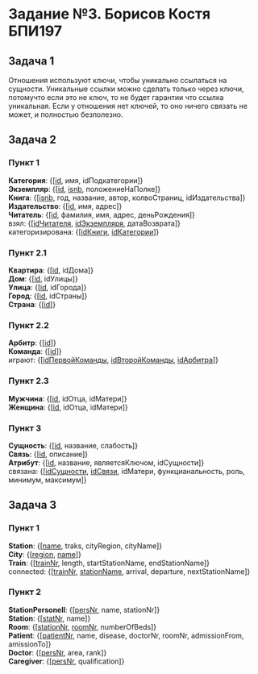 # Задание №3. Борисов Костя БПИ197
## Задача 1
Отношения используют ключи, чтобы уникально ссылаться на сущности. Уникальные ссылки можно сделать только через ключи, потомучто если это не ключ, то не будет гарантии что ссылка уникальная. Если у отношения нет ключей, то оно ничего связать не может, и полностью безполезно.

## Задача 2
### Пункт 1

**Категория**: {[<ins>id</ins>, имя, idПодкатегории]}\
**Экземпляр**: {[<ins>id</ins>, <ins>isnb</ins>, положениеНаПолке]}\
**Книга**: {[<ins>isnb</ins>, год, название, автор, колвоCтраниц, idИздательства]}\
**Издательство**: {[<ins>id</ins>, имя, адрес]}\
**Читатель**: {[<ins>id</ins>, фамилия, имя, адрес, деньРождения]}\
взял: {[<ins>idЧитателя</ins>, <ins>idЭкземпляря</ins>, датаВозврата]}\
категоризирована: {[<ins>idКниги</ins>, <ins>idКатегории</ins>]}

### Пункт 2.1

**Квартира**: {[<ins>id</ins>, idДома]}\
**Дом**: {[<ins>id</ins>, idУлицы]}\
**Улица**: {[<ins>id</ins>, idГорода]}\
**Город**: {[<ins>id</ins>, idСтраны]}\
**Страна**: {[<ins>id</ins>]}

### Пункт 2.2
**Арбитр**: {[<ins>id</ins>]}\
**Команда**: {[<ins>id</ins>]}\
играют: {[<ins>idПервойКоманды</ins>, <ins>idВторойКоманды</ins>, <ins>idАрбитра</ins>]}

### Пункт 2.3
**Мужчина**: {[<ins>id</ins>, idОтца, idМатери]}\
**Женщина**: {[<ins>id</ins>, idОтца, idМатери]}

### Пункт 3
**Сущность**: {[<ins>id</ins>, название, слабость]}\
**Связь**: {[<ins>id</ins>, описание]}\
**Атрибут**: {[<ins>id</ins>, название, являетсяКлючом, idСущности]}\
связана: {[<ins>idСущности</ins>, <ins>idСвязи</ins>, idМатери, функцианальность, роль, минимум, максимум]}

## Задача 3
### Пункт 1
**Station**: {[<ins>name</ins>, traks, cityRegion, cityName]}\
**City**: {[<ins>region</ins>, <ins>name</ins>]}\
**Train**: {[<ins>trainNr</ins>, length, startStationName, endStationName]}\
connected: {[<ins>trainNr</ins>, <ins>stationName</ins>, arrival, departure, nextStationName]}

### Пункт 2
**StationPersonell**: {[<ins>persNr</ins>, name, stationNr]}\
**Station**: {[<ins>statNr</ins>, name]}\
**Room**: {[<ins>stationNr</ins>, <ins>roomNr</ins>, numberOfBeds]}\
**Patient**: {[<ins>patientNr</ins>, name, disease, doctorNr, roomNr, admissionFrom, amissionTo]}\
**Doctor**: {[<ins>persNr</ins>, area, rank]}\
**Caregiver**: {[<ins>persNr</ins>, qualification]}
